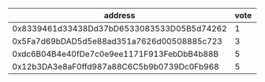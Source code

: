 address|vote|timestamp|signature
---|---|---|---
0x8339461d33438Dd37bD6533083533D05B5d74262|1|1615902619|0x82976c19e483848cf4c8a42a5c4d8dd87b8eaeb0351cc7d36c4cfaae90337c752f648d7b34013eb803110102ab438f6e37e5a750b8165e33e40e3aef1b1ebdd51c
0x5Fa7d69bDAD5d5e88ad351a7626d00508885c723|3|1615904712|0xeba61d63b025c7cfa06e2fcab282fde34dacd6de50996d20592f7454aad8dec675e629310f1b8784f06ca2de5a3f40af7f1f60e3c92d3763350ef9c764081d821c
0xdc6B04B4e40fDe7c0e9ee1171F913FebDbB4b88B|5|1615907441|0x1038aa4913ae6291a9dcdd497dbfb3ac315856db900397c047ab530b06faeafa4c2cde6ea2dec325b69f097763257f2c1541744c804ea7831f8f804acaf12cff1c
0x12b3DA3e8aF0ffd987a88C6C5b9b0739Dc0Fb968|5|1615914656|0xf8fe28f688fb5b25919c96427e4931dafd121fc99e3071a89b82525aefded55c3a3048a0bfc8a4adbdd6d7de4740a65f7503532e8a048a005624a3f00eaa319c1b